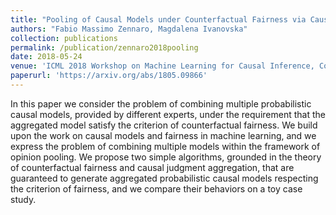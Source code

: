 ```yaml
---
title: "Pooling of Causal Models under Counterfactual Fairness via Causal Judgement Aggregation"
authors: "Fabio Massimo Zennaro, Magdalena Ivanovska"
collection: publications
permalink: /publication/zennaro2018pooling
date: 2018-05-24
venue: 'ICML 2018 Workshop on Machine Learning for Causal Inference, Counterfactual Prediction, and Autonomous Action'
paperurl: 'https://arxiv.org/abs/1805.09866'
---
```


In this paper we consider the problem of combining multiple probabilistic causal models, provided by different experts, under the requirement that the aggregated model satisfy the criterion of counterfactual fairness. We build upon the work on causal models and fairness in machine learning, and we express the problem of combining multiple models within the framework of opinion pooling. We propose two simple algorithms, grounded in the theory of counterfactual fairness and causal judgment aggregation, that are guaranteed to generate aggregated probabilistic causal models respecting the criterion of fairness, and we compare their behaviors on a toy case study.
